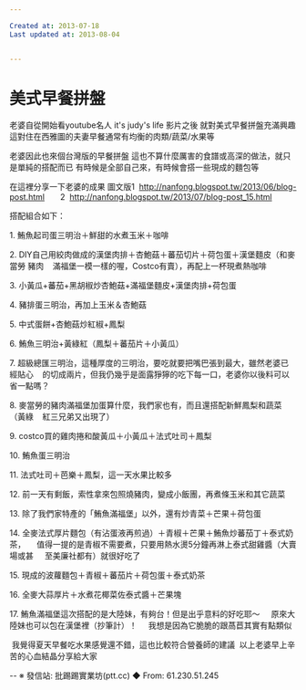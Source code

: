 ```yaml
---

Created at: 2013-07-18
Last updated at: 2013-08-04


---
```


# 美式早餐拼盤


老婆自從開始看youtube名人 it's judy's life 影片之後
就對美式早餐拼盤充滿興趣
這對住在西雅圖的夫妻早餐通常有均衡的肉類/蔬菜/水果等

老婆因此也來個台灣版的早餐拼盤
這也不算什麼厲害的食譜或高深的做法，就只是單純的搭配而已
有時候是全部自己來，有時候會搭一些現成的麵包等

在這裡分享一下老婆的成果
圖文版1  <http://nanfong.blogspot.tw/2013/06/blog-post.html>
      2  <http://nanfong.blogspot.tw/2013/07/blog-post_15.html>

搭配組合如下：

1\. 鮪魚起司蛋三明治＋鮮甜的水煮玉米＋咖啡

2\. DIY自己用絞肉做成的漢堡肉排＋杏鮑菇＋蕃茄切片＋荷包蛋＋漢堡麵皮（和麥當勞
豬肉
   滿福堡一模一樣的喔，Costco有賣），再配上一杯現煮熱咖啡

3\. 小黃瓜+蕃茄+黑胡椒炒杏鮑菇+滿福堡麵皮+漢堡肉排+荷包蛋

4\. 豬排蛋三明治，再加上玉米＆杏鮑菇

5\. 中式蛋餅+杏鮑菇炒紅椒+鳳梨

6\. 鮪魚三明治+黃綠紅（鳳梨＋蕃茄片＋小黃瓜）

7\. 超級總匯三明治，這種厚度的三明治，要吃就要把嘴巴張到最大，雖然老婆已經貼心
   的切成兩片，但我仍幾乎是面露猙獰的吃下每一口，老婆你以後料可以省一點嗎？

8\. 麥當勞的豬肉滿福堡加蛋算什麼，我們家也有，而且還搭配新鮮鳳梨和蔬菜（黃綠
   紅三兄弟又出現了）

9\. costco買的雞肉捲和酸黃瓜＋小黃瓜＋法式吐司＋鳳梨

10\. 鮪魚蛋三明治

11\. 法式吐司＋芭樂＋鳳梨，這一天水果比較多

12\. 前一天有剩飯，索性拿來包照燒豬肉，變成小飯團，再煮條玉米和其它蔬菜

13\. 除了我們家特產的「鮪魚滿福堡」以外，還有炒青菜＋芒果＋荷包蛋

14\. 全麥法式厚片麵包（有沾蛋液再煎過）＋青椒＋芒果＋鮪魚炒蕃茄丁＋泰式奶茶，
    值得一提的是青椒不需要煮，只要用熱水燙5分鐘再淋上泰式甜雞醬（大賣場或甚
    至美廉社都有）就很好吃了

15\. 現成的波蘿麵包＋青椒＋蕃茄片＋荷包蛋＋泰式奶茶

16\. 全麥大蒜厚片＋水煮花椰菜佐泰式醬＋芒果塊

17\. 鮪魚滿福堡這次搭配的是大陸妹，有夠台！但是出乎意料的好吃耶～
    原來大陸妹也可以包在漢堡裡（抄筆計）！
    我想是因為它脆脆的跟萵苣其實有點類似

 我覺得夏天早餐吃水果感覺還不錯，這也比較符合營養師的建議
 以上老婆早上辛苦的心血結晶分享給大家

\--
※ 發信站: 批踢踢實業坊(ptt.cc)
◆ From: 61.230.51.245

